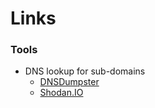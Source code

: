 # Links

### Tools

- DNS lookup for sub-domains
  - [DNSDumpster](https://dnsdumpster.com/)
  - [Shodan.IO](https://shiodan.io/)